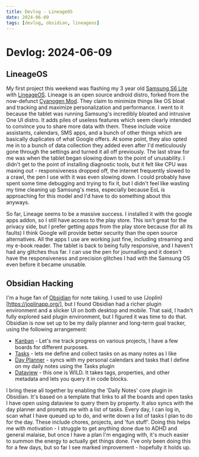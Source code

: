 ```yaml
---
title: Devlog - LineageOS
date: 2024-06-09
tags: [devlog, obsidian, lineageos]
---
```


# Devlog: 2024-06-09

## LineageOS
My first project this weekend was flashing my 3 year old [Samsung S6 Lite](https://www.samsung.com/levant/business/tablets/galaxy-tab-s/galaxy-tab-s6-lite-wifi-sm-p613nzaamid/) with [LineageOS](https://lineageos.org). Lineage is an open source android distro, forked from the now-defunct [Cyanogen Mod](https://en.wikipedia.org/wiki/CyanogenMod). They claim to minimize things like OS bloat and tracking and maximize personalization and performance. I went to it because the tablet was running Samsung's incredibly bloated and intrusive One UI distro. It adds piles of useless features which seem clearly intended to convince you to share more data with them. These include voice assistants, calendars, SMS apps, and a bunch of other things which are basically duplicates of what Google offers. At some point, they also opted me in to a bunch of data collection they added even after I'd meticulously gone through the settings and turned it all off previously. The last straw for me was when the tablet began slowing down to the point of unusability. I didn't get to the point of installing diagnostic tools, but it felt like CPU was maxing out - responsiveness dropped off, the internet frequently slowed to a crawl, the pen I use with it was even slowing down. I could probably have spent some time debugging and trying to fix it, but I didn't feel like wasting my time cleaning up Samsung's mess, especially because EoL is approaching for this model and I'd have to do something about this anyways.

So far, Lineage seems to be a massive success. I installed it with the google apps addon, so I still have access to the play store. This isn't great for the privacy side, but I prefer getting apps from the play store because (for all its faults) I think Google will provide better security than the open source alternatives. All the apps I use are working just fine, including streaming and my e-book reader. The tablet is back to being fully responsive, and I haven't had any glitches thus far. I can use the pen for journalling and it doesn't have the responsiveness and precision glitches I had with the Samsung OS even before it became unusable.

## Obsidian Hacking

I'm a huge fan of [Obsidian](https://obsidian.md/) for note taking. I used to use (Joplin)[https://joplinapp.org/], but I found Obsidian had a richer plugin environment and a slicker UI on both desktop and mobile. That said, I hadn't fully explored said plugin environment, but I figured it was time to do that. Obsidian is now set up to be my daily planner and long-term goal tracker, using the following arrangement:

* [Kanban](https://github.com/mgmeyers/obsidian-kanban) - Let's me track progress on various projects, I have a few boards for different purposes.
* [Tasks](https://github.com/obsidian-tasks-group/obsidian-tasks) - lets me define and collect tasks on as many notes as I like
* [Day Planner](https://github.com/ivan-lednev/obsidian-day-planner) - syncs with my personal calendars and tasks that I define on my daily notes using the Tasks plugin
* [Dataview](https://blacksmithgu.github.io/obsidian-dataview/) - this one is WILD. It takes tags, properties, and other metadata and lets you query it in code blocks.

I bring these all together by enabling the 'Daily Notes' core plugin in Obsidian. It's based on a template that links to all the boards and open tasks I have open using dataview to query them by property. It also syncs with the day planner and prompts me with a list of tasks. Every day, I can log in, scan what I have queued up to do, and write down a list of tasks I plan to do for the day. These include chores, projects, and 'fun stuff'. Doing this helps me with motivation - I struggle to get anything done due to ADHD and general malaise, but once I have a plan I'm engaging with, it's much easier to summon the energy to actually get things done. I've only been doing this for a few days, but so far I see marked improvement - hopefully it holds up.

